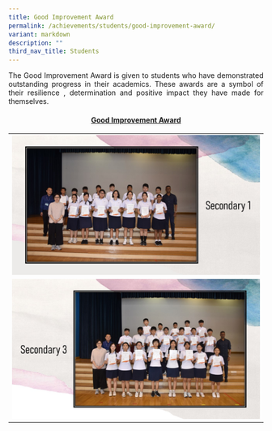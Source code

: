 ```yaml
---
title: Good Improvement Award
permalink: /achievements/students/good-improvement-award/
variant: markdown
description: ""
third_nav_title: Students
---
```

<p align="justify">The Good Improvement Award is given to students who have demonstrated outstanding progress in their academics. These awards are a symbol of their resilience , determination and positive impact they have made for themselves.</p>
<h4 style="text-align: center;"><strong><u>Good Improvement Award</u></strong></h4>
<table style="border-collapse: collapse; width: 100%;" border="0">
<tbody>
<tr>
<td style="width: 50%; text-align: center;"><img style="width: 100%;" src="/images/improvement list 1.JPG"><strong></strong></td>
</tr>
<tr>
<td style="width: 50%; text-align: center;"><img style="width: 100%;" src="/images/improvement list 2.JPG"><strong></strong></td>
</tr>
</tbody>
</table>